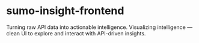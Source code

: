 # sumo-insight-frontend
Turning raw API data into actionable intelligence. Visualizing intelligence — clean UI to explore and interact with API-driven insights.
